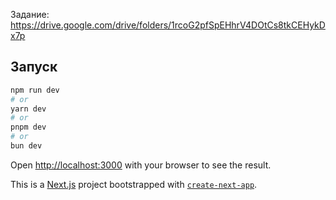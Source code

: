 Задание: https://drive.google.com/drive/folders/1rcoG2pfSpEHhrV4DOtCs8tkCEHykDx7p


## Запуск 

```bash
npm run dev
# or
yarn dev
# or
pnpm dev
# or
bun dev
```

Open [http://localhost:3000](http://localhost:3000) with your browser to see the result.

This is a [Next.js](https://nextjs.org) project bootstrapped with [`create-next-app`](https://nextjs.org/docs/app/api-reference/cli/create-next-app).